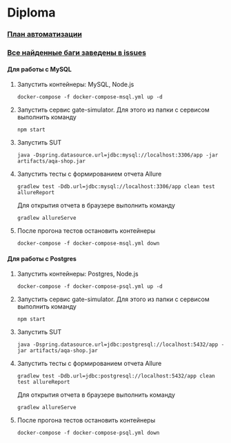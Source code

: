 # Diploma

### [План автоматизации](https://github.com/VEAlekseev/Diploma/blob/master/Plan.md)

### [Все найденные баги заведены в issues](https://github.com/VEAlekseev/Diploma/issues) 


#### Для работы с MySQL
1. Запустить контейнеры: MySQL, Node.js
    ```
    docker-compose -f docker-compose-msql.yml up -d
    ```
1. Запустить сервис gate-simulator. Для этого из папки с сервисом выполнить команду 
    ```
    npm start
    ```

1. Запустить SUT
    ```
    java -Dspring.datasource.url=jdbc:mysql://localhost:3306/app -jar artifacts/aqa-shop.jar
    ```

1. Запустить тесты с формированием отчета Allure
    ```
    gradlew test -Ddb.url=jdbc:mysql://localhost:3306/app clean test allureReport

    ```
   Для открытия отчета в браузере выполнить команду 
      ```
      gradlew allureServe
      ```
   
1. После прогона тестов остановить контейнеры
    ```
    docker-compose -f docker-compose-msql.yml down
    ```
   
#### Для работы с Postgres
1. Запустить контейнеры: Postgres, Node.js
    ```
    docker-compose -f docker-compose-psql.yml up -d
    ```
1. Запустить сервис gate-simulator. Для этого из папки с сервисом выполнить команду 
    ```
    npm start
    ```
   
1. Запустить SUT
    ```
    java -Dspring.datasource.url=jdbc:postgresql://localhost:5432/app -jar artifacts/aqa-shop.jar
    ```

1. Запустить тесты с формированием отчета Allure
    ```
    gradlew test -Ddb.url=jdbc:postgresql://localhost:5432/app clean test allureReport
    ```
   Для открытия отчета в браузере выполнить команду 
      ```
      gradlew allureServe
      ```
1. После прогона тестов остановить контейнеры
    ```
    docker-compose -f docker-compose-psql.yml down
    ```